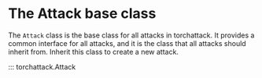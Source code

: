 # The Attack base class

The `Attack` class is the base class for all attacks in torchattack. It provides a common interface for all attacks, and it is the class that all attacks should inherit from. Inherit this class to create a new attack.

::: torchattack.Attack
